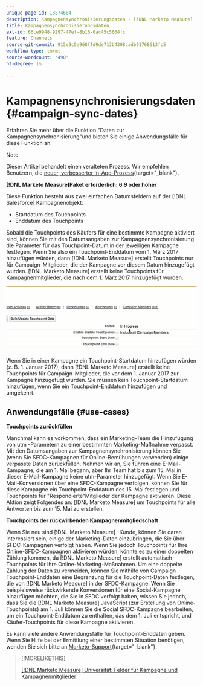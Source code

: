 ```yaml
---
unique-page-id: 18874684
description: Kampagnensynchronisierungsdaten - [!DNL Marketo Measure]
title: Kampagnensynchronisierungsdaten
exl-id: 66ce9948-9297-47ef-8b16-0ac45c5664fc
feature: Channels
source-git-commit: 915e9c5a968ffd9de713b4308cadb91768613fc5
workflow-type: tm+mt
source-wordcount: '490'
ht-degree: 1%

---
```


# Kampagnensynchronisierungsdaten {#campaign-sync-dates}

Erfahren Sie mehr über die Funktion &quot;Daten zur Kampagnensynchronisierung&quot;und bieten Sie einige Anwendungsfälle für diese Funktion an.

>[!NOTE]
>
>Dieser Artikel behandelt einen veralteten Prozess. Wir empfehlen Benutzern, die [neuer, verbesserter In-App-Prozess](/help/channel-tracking-and-setup/offline-channels/custom-campaign-sync.md){target="_blank"}.

**[!DNL Marketo Measure]Paket erforderlich: 6.9 oder höher**

Diese Funktion besteht aus zwei einfachen Datumsfeldern auf der [!DNL Salesforce] Kampagnenobjekt:

* Startdatum des Touchpoints
* Enddatum des Touchpoints

Sobald die Touchpoints des Käufers für eine bestimmte Kampagne aktiviert sind, können Sie mit den Datumsangaben zur Kampagnensynchronisierung die Parameter für das Touchpoint-Datum in der jeweiligen Kampagne festlegen. Wenn Sie also ein Touchpoint-Enddatum vom 1. März 2017 hinzufügen würden, dann [!DNL Marketo Measure] erstellt Touchpoints nur für Campaign-Mitglieder, die der Kampagne vor diesem Datum hinzugefügt wurden. [!DNL Marketo Measure] erstellt keine Touchpoints für Kampagnenmitglieder, die nach dem 1. März 2017 hinzugefügt wurden.

![](assets/1.gif)

Wenn Sie in einer Kampagne ein Touchpoint-Startdatum hinzufügen würden (z. B. 1. Januar 2017), dann [!DNL Marketo Measure] erstellt keine Touchpoints für Campaign-Mitglieder, die vor dem 1. Januar 2017 zur Kampagne hinzugefügt wurden. Sie müssen kein Touchpoint-Startdatum hinzufügen, wenn Sie ein Touchpoint-Enddatum hinzufügen und umgekehrt.

## Anwendungsfälle {#use-cases}

**Touchpoints zurückfüllen**

Manchmal kann es vorkommen, dass ein Marketing-Team die Hinzufügung von utm -Parametern zu einer bestimmten Marketing-Maßnahme verpasst. Mit den Datumsangaben zur Kampagnensynchronisierung können Sie (wenn Sie SFDC-Kampagnen für Online-Bemühungen verwenden) einige verpasste Daten zurückfüllen. Nehmen wir an, Sie führen eine E-Mail-Kampagne, die am 1. Mai begann, aber Ihr Team hat bis zum 15. Mai in dieser E-Mail-Kampagne keine utm-Parameter hinzugefügt. Wenn Sie E-Mail-Konversionen über eine SFDC-Kampagne verfolgen, können Sie für diese Kampagne ein Touchpoint-Enddatum des 15. Mai festlegen und Touchpoints für &quot;Respondierte&quot;Mitglieder der Kampagne aktivieren. Diese Aktion zeigt Folgendes an: [!DNL Marketo Measure] um Touchpoints für alle Antworten bis zum 15. Mai zu erstellen.

**Touchpoints der rückwirkenden Kampagnenmitgliedschaft**

Wenn Sie neu sind [!DNL Marketo Measure] -Kunde, können Sie daran interessiert sein, einige der Marketing-Daten einzubringen, die Sie über SFDC-Kampagnen verfolgt haben. Wenn Sie jedoch Touchpoints für Ihre Online-SFDC-Kampagnen aktivieren würden, könnte es zu einer doppelten Zählung kommen, da [!DNL Marketo Measure] erstellt automatisch Touchpoints für Ihre Online-Marketing-Maßnahmen. Um eine doppelte Zählung der Daten zu vermeiden, können Sie mithilfe von Campaign Touchpoint-Enddaten eine Begrenzung für die Touchpoint-Daten festlegen, die von [!DNL Marketo Measure] in der SFDC-Kampagne. Wenn Sie beispielsweise rückwirkende Konversionen für eine Social-Kampagne hinzufügen möchten, die Sie in SFDC verfolgt haben, wissen Sie jedoch, dass Sie die [!DNL Marketo Measure] JavaScript (zur Erstellung von Online-Touchpoints) am 1. Juli können Sie die Social SFDC-Kampagne bearbeiten, um ein Touchpoint-Enddatum zu enthalten, das dem 1. Juli entspricht, und Käufer-Touchpoints für diese Kampagne aktivieren.

Es kann viele andere Anwendungsfälle für Touchpoint-Enddaten geben. Wenn Sie Hilfe bei der Ermittlung einer bestimmten Situation benötigen, wenden Sie sich bitte an [Marketo-Support](https://nation.marketo.com/t5/support/ct-p/Support){target="_blank"}.

>[!MORELIKETHIS]
>
>[[!DNL Marketo Measure] Universität: Felder für Kampagne und Kampagnenmitglieder](https://learn.bizible.com/2-bizible-customization/137720https://universityonline.marketo.com/courses/bizible-fundamentals-channel-management/#/page/5c63007334d9f0367662b758)
